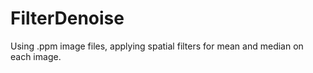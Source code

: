 # FilterDenoise
Using .ppm image files, applying spatial filters for mean and median on each image.
